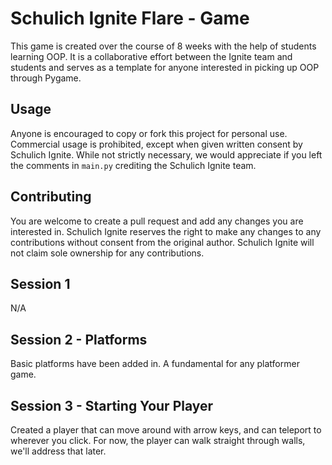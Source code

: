 # Schulich Ignite Flare - Game
This game is created over the course of 8 weeks with the help of students learning OOP. It is a collaborative effort between the Ignite team and students and serves as a template for anyone interested in picking up OOP through Pygame.

## Usage
Anyone is encouraged to copy or fork this project for personal use. Commercial usage is prohibited, except when given written consent by Schulich Ignite. While not strictly necessary, we would appreciate if you left the comments in `main.py` crediting the Schulich Ignite team.

## Contributing
You are welcome to create a pull request and add any changes you are interested in. Schulich Ignite reserves the right to make any changes to any contributions without consent from the original author. Schulich Ignite will not claim sole ownership for any contributions.

## Session 1
N/A

## Session 2 - Platforms
Basic platforms have been added in. A fundamental for any platformer game.

## Session 3 - Starting Your Player
Created a player that can move around with arrow keys, and can teleport to wherever you click.
For now, the player can walk straight through walls, we'll address that later.